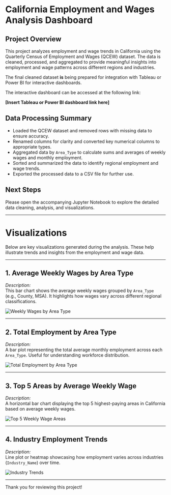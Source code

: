 # California Employment and Wages Analysis Dashboard

## Project Overview
This project analyzes employment and wage trends in California using the Quarterly Census of Employment and Wages (QCEW) dataset. The data is cleaned, processed, and aggregated to provide meaningful insights into employment and wage patterns across different regions and industries.

The final cleaned dataset **is** being prepared for integration with Tableau or Power BI for interactive dashboards.

The interactive dashboard can be accessed at the following link:

**[Insert Tableau or Power BI dashboard link here]**

## Data Processing Summary
- Loaded the QCEW dataset and removed rows with missing data to ensure accuracy.  
- Renamed columns for clarity and converted key numerical columns to appropriate types.  
- Aggregated data by `Area_Type` to calculate sums and averages of weekly wages and monthly employment.  
- Sorted and summarized the data to identify regional employment and wage trends.  
- Exported the processed data to a CSV file for further use.

## Next Steps

Please open the accompanying Jupyter Notebook to explore the detailed data cleaning, analysis, and visualizations.

---


# Visualizations

Below are key visualizations generated during the analysis. These help illustrate trends and insights from the employment and wage data.

---

## 1. Average Weekly Wages by Area Type

*Description:*  
This bar chart shows the average weekly wages grouped by `Area_Type` (e.g., County, MSA). It highlights how wages vary across different regional classifications.

![Weekly Wages by Area Type](weekly_wages_by_area.png)

---

## 2. Total Employment by Area Type

*Description:*  
A bar plot representing the total average monthly employment across each `Area_Type`. Useful for understanding workforce distribution.

![Total Employment by Area Type](total_employment_by_area.png)

---

## 3. Top 5 Areas by Average Weekly Wage

*Description:*  
A horizontal bar chart displaying the top 5 highest-paying areas in California based on average weekly wages.

![Top 5 Weekly Wage Areas](top5_weekly_wages.png)

---

## 4. Industry Employment Trends

*Description:*  
Line plot or heatmap showcasing how employment varies across industries (`Industry_Name`) over time.

![Industry Trends](industry_employment_trends.png)

---

Thank you for reviewing this project!
